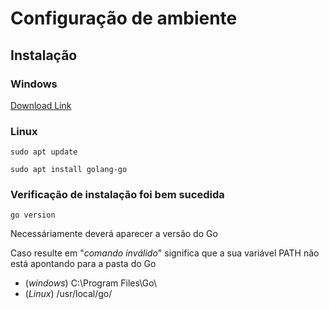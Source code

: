 # Configuração de ambiente

## Instalação

### Windows
[Download Link](https://go.dev/dl/)

### Linux
`sudo apt update`

`sudo apt install golang-go`

### Verificação de instalação foi bem sucedida
`go version`

Necessáriamente deverá aparecer a versão do Go

Caso resulte em "*comando inválido*" significa que a sua variável PATH não está apontando para a pasta do Go

- (*windows*) C:\Program Files\Go\
- (*Linux*) /usr/local/go/          

